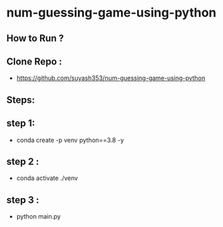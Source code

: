 # num-guessing-game-using-python

## How to Run ? 

## Clone Repo :
  - https://github.com/suyash353/num-guessing-game-using-python
## Steps:
## step 1:
  - conda create -p venv python==3.8 -y
## step 2 :
  - conda activate ./venv
## step 3 :
  - python main.py 
